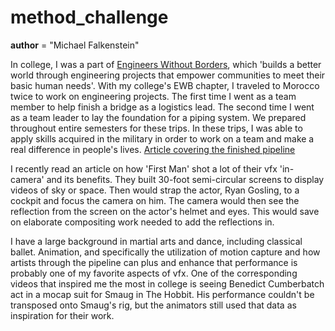 # method_challenge

__author__ = "Michael Falkenstein"

  In college, I was a part of [Engineers Without Borders](https://www.ewb-usa.org/), which 'builds a better world through engineering projects that empower communities to meet their basic human needs'. With my college's EWB chapter, I traveled to Morocco twice to work on engineering projects. The first time I went as a team member to help finish a bridge as a logistics lead. The second time I went as a team leader to lay the foundation for a piping system. We prepared throughout entire semesters for these trips. In these trips, I was able to apply skills acquired in the military in order to work on a team and make a real difference in people's lives.
[Article covering the finished pipeline](http://press.mcelroy.com/pipeline-delivers-water-hope-to-remote-moroccan-village/?utm_source=McElroy+Connections&utm_campaign=ae1e9044b5-EMAIL_CAMPAIGN_2018_06_15_02_54_COPY_01&utm_medium=email&utm_term=0_be574baa50-ae1e9044b5-289967209)
  
  I recently read an article on how 'First Man' shot a lot of their vfx 'in-camera' and its benefits. They built 30-foot semi-circular screens to display videos of sky or space. Then would strap the actor, Ryan Gosling, to a cockpit and focus the camera on him. The camera would then see the reflection from the screen on the actor's helmet and eyes. This would save on elaborate compositing work needed to add the reflections in.
  
  I have a large background in martial arts and dance, including classical ballet. Animation, and specifically the utilization of motion capture and how artists through the pipeline can plus and enhance that performance is probably one of my favorite aspects of vfx. One of the corresponding videos that inspired me the most in college is seeing Benedict Cumberbatch act in a mocap suit for Smaug in The Hobbit. His performance couldn't be transposed onto Smaug's rig, but the animators still used that data as inspiration for their work.
